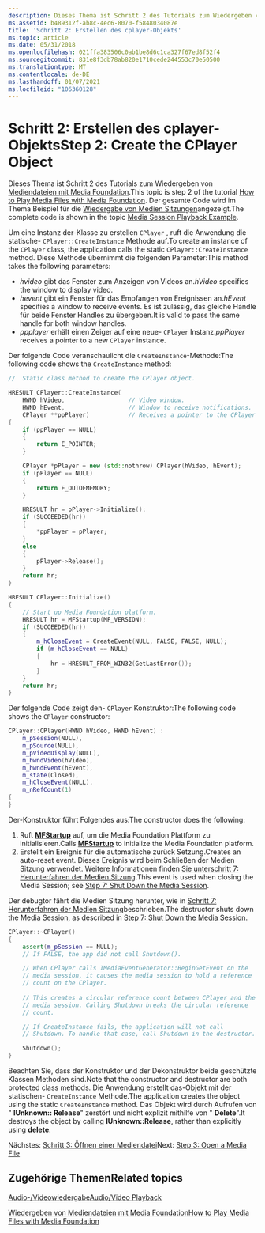 ```yaml
---
description: Dieses Thema ist Schritt 2 des Tutorials zum Wiedergeben von Mediendateien mit Media Foundation.
ms.assetid: b489312f-ab8c-4ec6-8070-f5848034087e
title: 'Schritt 2: Erstellen des cplayer-Objekts'
ms.topic: article
ms.date: 05/31/2018
ms.openlocfilehash: 021ffa383506c0ab1be8d6c1ca327f67ed8f52f4
ms.sourcegitcommit: 831e8f3db78ab820e1710cede244553c70e50500
ms.translationtype: MT
ms.contentlocale: de-DE
ms.lasthandoff: 01/07/2021
ms.locfileid: "106360128"
---
```

# <a name="step-2-create-the-cplayer-object"></a><span data-ttu-id="73620-103">Schritt 2: Erstellen des cplayer-Objekts</span><span class="sxs-lookup"><span data-stu-id="73620-103">Step 2: Create the CPlayer Object</span></span>

<span data-ttu-id="73620-104">Dieses Thema ist Schritt 2 des Tutorials zum Wiedergeben von [Mediendateien mit Media Foundation](how-to-play-unprotected-media-files.md).</span><span class="sxs-lookup"><span data-stu-id="73620-104">This topic is step 2 of the tutorial [How to Play Media Files with Media Foundation](how-to-play-unprotected-media-files.md).</span></span> <span data-ttu-id="73620-105">Der gesamte Code wird im Thema Beispiel für die [Wiedergabe von Medien Sitzungen](media-session-playback-example.md)angezeigt.</span><span class="sxs-lookup"><span data-stu-id="73620-105">The complete code is shown in the topic [Media Session Playback Example](media-session-playback-example.md).</span></span>

<span data-ttu-id="73620-106">Um eine Instanz der-Klasse zu erstellen `CPlayer` , ruft die Anwendung die statische- `CPlayer::CreateInstance` Methode auf.</span><span class="sxs-lookup"><span data-stu-id="73620-106">To create an instance of the `CPlayer` class, the application calls the static `CPlayer::CreateInstance` method.</span></span> <span data-ttu-id="73620-107">Diese Methode übernimmt die folgenden Parameter:</span><span class="sxs-lookup"><span data-stu-id="73620-107">This method takes the following parameters:</span></span>

-   <span data-ttu-id="73620-108">*hvideo* gibt das Fenster zum Anzeigen von Videos an.</span><span class="sxs-lookup"><span data-stu-id="73620-108">*hVideo* specifies the window to display video.</span></span>
-   <span data-ttu-id="73620-109">*hevent* gibt ein Fenster für das Empfangen von Ereignissen an.</span><span class="sxs-lookup"><span data-stu-id="73620-109">*hEvent* specifies a window to receive events.</span></span> <span data-ttu-id="73620-110">Es ist zulässig, das gleiche Handle für beide Fenster Handles zu übergeben.</span><span class="sxs-lookup"><span data-stu-id="73620-110">It is valid to pass the same handle for both window handles.</span></span>
-   <span data-ttu-id="73620-111">*ppplayer* erhält einen Zeiger auf eine neue- `CPlayer` Instanz.</span><span class="sxs-lookup"><span data-stu-id="73620-111">*ppPlayer* receives a pointer to a new `CPlayer` instance.</span></span>

<span data-ttu-id="73620-112">Der folgende Code veranschaulicht die `CreateInstance`-Methode:</span><span class="sxs-lookup"><span data-stu-id="73620-112">The following code shows the `CreateInstance` method:</span></span>


```C++
//  Static class method to create the CPlayer object.

HRESULT CPlayer::CreateInstance(
    HWND hVideo,                  // Video window.
    HWND hEvent,                  // Window to receive notifications.
    CPlayer **ppPlayer)           // Receives a pointer to the CPlayer object.
{
    if (ppPlayer == NULL)
    {
        return E_POINTER;
    }

    CPlayer *pPlayer = new (std::nothrow) CPlayer(hVideo, hEvent);
    if (pPlayer == NULL)
    {
        return E_OUTOFMEMORY;
    }

    HRESULT hr = pPlayer->Initialize();
    if (SUCCEEDED(hr))
    {
        *ppPlayer = pPlayer;
    }
    else
    {
        pPlayer->Release();
    }
    return hr;
}

HRESULT CPlayer::Initialize()
{
    // Start up Media Foundation platform.
    HRESULT hr = MFStartup(MF_VERSION);
    if (SUCCEEDED(hr))
    {
        m_hCloseEvent = CreateEvent(NULL, FALSE, FALSE, NULL);
        if (m_hCloseEvent == NULL)
        {
            hr = HRESULT_FROM_WIN32(GetLastError());
        }
    }
    return hr;
}
```



<span data-ttu-id="73620-113">Der folgende Code zeigt den- `CPlayer` Konstruktor:</span><span class="sxs-lookup"><span data-stu-id="73620-113">The following code shows the `CPlayer` constructor:</span></span>


```C++
CPlayer::CPlayer(HWND hVideo, HWND hEvent) : 
    m_pSession(NULL),
    m_pSource(NULL),
    m_pVideoDisplay(NULL),
    m_hwndVideo(hVideo),
    m_hwndEvent(hEvent),
    m_state(Closed),
    m_hCloseEvent(NULL),
    m_nRefCount(1)
{
}
```



<span data-ttu-id="73620-114">Der-Konstruktor führt Folgendes aus:</span><span class="sxs-lookup"><span data-stu-id="73620-114">The constructor does the following:</span></span>

1.  <span data-ttu-id="73620-115">Ruft [**MFStartup**](/windows/desktop/api/mfapi/nf-mfapi-mfstartup) auf, um die Media Foundation Plattform zu initialisieren.</span><span class="sxs-lookup"><span data-stu-id="73620-115">Calls [**MFStartup**](/windows/desktop/api/mfapi/nf-mfapi-mfstartup) to initialize the Media Foundation platform.</span></span>
2.  <span data-ttu-id="73620-116">Erstellt ein Ereignis für die automatische zurück Setzung.</span><span class="sxs-lookup"><span data-stu-id="73620-116">Creates an auto-reset event.</span></span> <span data-ttu-id="73620-117">Dieses Ereignis wird beim Schließen der Medien Sitzung verwendet. Weitere Informationen finden [Sie unterschritt 7: Herunterfahren der Medien Sitzung](step-7--shut-down-the-media-session.md).</span><span class="sxs-lookup"><span data-stu-id="73620-117">This event is used when closing the Media Session; see [Step 7: Shut Down the Media Session](step-7--shut-down-the-media-session.md).</span></span>

<span data-ttu-id="73620-118">Der debugtor fährt die Medien Sitzung herunter, wie in [Schritt 7: Herunterfahren der Medien Sitzung](step-7--shut-down-the-media-session.md)beschrieben.</span><span class="sxs-lookup"><span data-stu-id="73620-118">The destructor shuts down the Media Session, as described in [Step 7: Shut Down the Media Session](step-7--shut-down-the-media-session.md).</span></span>


```C++
CPlayer::~CPlayer()
{
    assert(m_pSession == NULL);  
    // If FALSE, the app did not call Shutdown().

    // When CPlayer calls IMediaEventGenerator::BeginGetEvent on the
    // media session, it causes the media session to hold a reference 
    // count on the CPlayer. 
    
    // This creates a circular reference count between CPlayer and the 
    // media session. Calling Shutdown breaks the circular reference 
    // count.

    // If CreateInstance fails, the application will not call 
    // Shutdown. To handle that case, call Shutdown in the destructor. 

    Shutdown();
}
```



<span data-ttu-id="73620-119">Beachten Sie, dass der Konstruktor und der Dekonstruktor beide geschützte Klassen Methoden sind.</span><span class="sxs-lookup"><span data-stu-id="73620-119">Note that the constructor and destructor are both protected class methods.</span></span> <span data-ttu-id="73620-120">Die Anwendung erstellt das-Objekt mit der statischen- `CreateInstance` Methode.</span><span class="sxs-lookup"><span data-stu-id="73620-120">The application creates the object using the static `CreateInstance` method.</span></span> <span data-ttu-id="73620-121">Das Objekt wird durch Aufrufen von " **IUnknown:: Release**" zerstört und nicht explizit mithilfe von " **Delete**".</span><span class="sxs-lookup"><span data-stu-id="73620-121">It destroys the object by calling **IUnknown::Release**, rather than explicitly using **delete**.</span></span>

<span data-ttu-id="73620-122">Nächstes: [Schritt 3: Öffnen einer Mediendatei](step-3--open-a-media-file.md)</span><span class="sxs-lookup"><span data-stu-id="73620-122">Next: [Step 3: Open a Media File](step-3--open-a-media-file.md)</span></span>

## <a name="related-topics"></a><span data-ttu-id="73620-123">Zugehörige Themen</span><span class="sxs-lookup"><span data-stu-id="73620-123">Related topics</span></span>

<dl> <dt>

[<span data-ttu-id="73620-124">Audio-/Videowiedergabe</span><span class="sxs-lookup"><span data-stu-id="73620-124">Audio/Video Playback</span></span>](audio-video-playback.md)
</dt> <dt>

[<span data-ttu-id="73620-125">Wiedergeben von Mediendateien mit Media Foundation</span><span class="sxs-lookup"><span data-stu-id="73620-125">How to Play Media Files with Media Foundation</span></span>](how-to-play-unprotected-media-files.md)
</dt> </dl>

 

 



